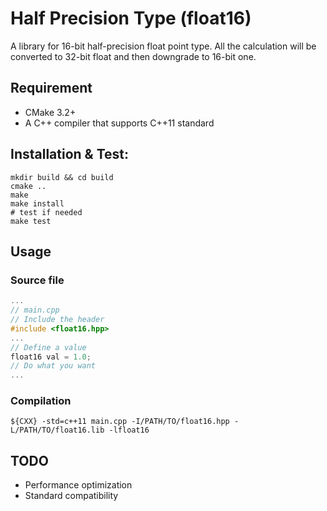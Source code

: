 # Half Precision Type (float16)

A library for 16-bit half-precision float point type. All the calculation will
be converted to 32-bit float and then downgrade to 16-bit one.

## Requirement
- CMake 3.2+
- A C++ compiler that supports C++11 standard

## Installation & Test:
```Shell
mkdir build && cd build
cmake ..
make
make install
# test if needed
make test
```

## Usage

### Source file
```C++
...
// main.cpp
// Include the header
#include <float16.hpp>
...
// Define a value
float16 val = 1.0;
// Do what you want
...
```

### Compilation
```Shell
${CXX} -std=c++11 main.cpp -I/PATH/TO/float16.hpp -L/PATH/TO/float16.lib -lfloat16
```

## TODO
- Performance optimization
- Standard compatibility
